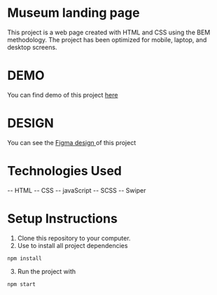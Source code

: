 # Museum landing page
This project is a web page created with HTML and CSS using the BEM methodology.
The project has been optimized for mobile, laptop, and desktop screens.

# DEMO
You can find demo of this project <a href="https://Tetiana-Hishchak.github.io/Museum__landing/" target="_blank"> here </a>

# DESIGN
You can see the <a href="https://www.figma.com/file/cRBCqE06cDrY3s4jX7h3iY/%D0%9D%D0%90%D0%9C%D0%A3-(Edit)?node-id=0%3A1" target="_blank"> Figma design </a>  of this project


# Technologies Used

-- HTML
-- CSS
-- javaScript
-- SCSS
-- Swiper


# Setup Instructions
1.	Clone this repository to your computer.
2.	Use to install all project dependencies
```
npm install
```
3.	Run the project with
```
npm start
```
